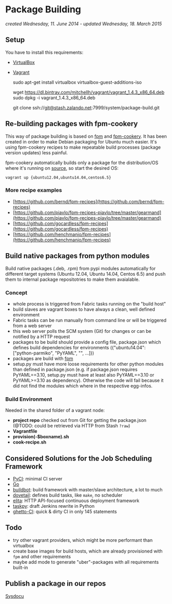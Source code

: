 Package Building
================
*created Wednesday, 11. June 2014 - updated Wednesday, 18. March 2015*

## Setup
You have to install this requirements:

- [VirtualBox](https://www.virtualbox.org/)
- [Vagrant](http://www.vagrantup.com/)

    sudo apt-get install virtualbox virtualbox-guest-additions-iso

    wget https://dl.bintray.com/mitchellh/vagrant/vagrant_1.4.3_x86_64.deb
    sudo dpkg -i vagrant_1.4.3_x86_64.deb

    git clone ssh://git@stash.zalando.net:7999/system/package-build.git

## Re-building packages with fpm-cookery

This way of package building is based on [fpm](https://github.com/jordansissel/fpm) and [fpm-cookery](https://github.com/bernd/fpm-cookery).
It has been created in order to make Debian packaging for Ubuntu much easier. It's using fpm-cookery recipes to make repeatable build processes (package version updates) less painful.

fpm-cookery automatically builds only a package for the distribution/OS where it's running on [source](https://github.com/bernd/fpm-cookery/blob/master/spec/facts_spec.rb#L72), so start the desired OS:

    vagrant up {ubuntu12.04,ubuntu14.04,centos6.5}

### More recipe examples

- [https://github.com/bernd/fpm-recipes](https://github.com/bernd/fpm-recipes)
- [https://github.com/piavlo/fpm-recipes-piavlo/tree/master/gearmand](https://github.com/piavlo/fpm-recipes-piavlo/tree/master/gearmand)
- [https://github.com/gocardless/fpm-recipes](https://github.com/gocardless/fpm-recipes)
- [https://github.com/henchmanio/fpm-recipes](https://github.com/henchmanio/fpm-recipes)

## Build native packages from python modules

Build native packages (.deb, .rpm) from pypi modules automatically for different target systems (Ubuntu 12.04, Ubuntu 14.04, Centos 6.5) and push them to internal package repositotries to make them avaialable.

### Concept

- whole process is triggered from Fabric tasks running on the "build host"
- build slaves are vagrant boxes to have always a clean, well defined environment
- Fabric tasks can be run manually from command line or will be triggered from a web server
- this web server polls the SCM system (Git) for changes or can be notified by a HTTP request
- packages to be build should provide a config file, package.json which defines build dependencies for environments ({"ubuntu14.04": ["python-parmiko", "PyYAML", "", ...]})
- packages are build with [fpm](https://github.com/jordansissel/fpm)
- setup.py must have more loose requirements for other python modules than defined in package.json (e.g. if package.json requires PyYAML==3.10, setup.py must have at least also PyYAML==3.10 or PyYAML>=3.10 as dependency). Otherwise the code will fail because it did not find the modules which where in the respective egg-infos.

### Build Environment
Needed in the shared folder of a vagrant node:

- **project repo** checked out from Git for getting the package.json (@TODO: could be retrieved via HTTP from Stash `?raw`)
- **Vagrantfile**
- **provision(-$boxname).sh**
- **cook-recipe.sh**

## Considered Solutions for the Job Scheduling Framework

- [PyCI](http://tbraun89.github.io/pyCI/): minimal CI server
- [Go](http://www.go.cd/)
- [buildbot](http://buildbot.net/): build framework with master/slave architecture, a lot to much
- [dovetail](http://www.aviser.asia/dovetail/): defines build tasks, like `make`, no scheduler
- [elita](https://elita.io/): HTTP API-focused continuous deployment framework
- [taskpy](https://github.com/jakecoffman/taskpy): draft Jenkins rewrite in Python
- [ghetto-CI](http://miohtama.github.io/vvv/tools/ghetto.html): quick & dirty CI in only 145 statements


## Todo

- try other vagrant providers, which might be more performant than virtualbox
- create base images for build hosts, which are already provisioned with `fpm` and other requirements
- maybe add mode to generate "uber"-packages with all requirements built-in

## Publish a package in our repos

[Sysdocu](https://sysdocu.zalando.net/Packages-and-Repos/Internal-Repo#Manage-internal-APT-/-RPM-repositories)

